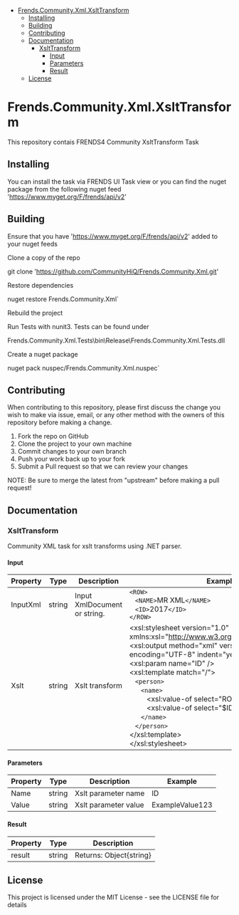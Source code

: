 ﻿- [Frends.Community.Xml.XsltTransform](#Frends.Community.Xml.XsltTransform)
   - [Installing](#installing)
   - [Building](#building)
   - [Contributing](#contributing)
   - [Documentation](#documentation)
      - [XsltTransform](#xslttransform)
		 - [Input](#input)
		 - [Parameters](#arameters)
		 - [Result](#result)
   - [License](#license)
       
# Frends.Community.Xml.XsltTransform
This repository contais FRENDS4 Community XsltTransform Task

## Installing
You can install the task via FRENDS UI Task view or you can find the nuget package from the following nuget feed
'https://www.myget.org/F/frends/api/v2'

## Building
Ensure that you have 'https://www.myget.org/F/frends/api/v2' added to your nuget feeds

Clone a copy of the repo

git clone 'https://github.com/CommunityHiQ/Frends.Community.Xml.git'

Restore dependencies

nuget restore Frends.Community.Xml`

Rebuild the project

Run Tests with nunit3. Tests can be found under

Frends.Community.Xml.Tests\bin\Release\Frends.Community.Xml.Tests.dll

Create a nuget package

nuget pack nuspec/Frends.Community.Xml.nuspec`

## Contributing
When contributing to this repository, please first discuss the change you wish to make via issue, email, or any other method with the owners of this repository before making a change.

1. Fork the repo on GitHub
2. Clone the project to your own machine
3. Commit changes to your own branch
4. Push your work back up to your fork
5. Submit a Pull request so that we can review your changes

NOTE: Be sure to merge the latest from "upstream" before making a pull request!

## Documentation

### XsltTransform

Community XML task for xslt transforms using .NET parser. 

#### Input
| Property  | Type  | Description |Example|
|-----------|-------|-------------|-------|
| InputXml  | string | Input XmlDocument or string. | ```<ROW>```<br>&nbsp;&nbsp;&nbsp;```<NAME>```MR XML```</NAME>```<br>&nbsp;&nbsp;&nbsp;```<ID>```2017```</ID>```<br>```</ROW>```|
| Xslt  | string | Xslt transform | <xsl:stylesheet version="1.0" xmlns:xsl="http://www.w3.org/1999/XSL/Transform"><br>	<xsl:output method="xml" version="1.0" encoding="UTF-8" indent="yes" /> <br><xsl:param name="ID" /><br><xsl:template match="/"><br>&nbsp;&nbsp;&nbsp;```<person>```<br>&nbsp;&nbsp;&nbsp;&nbsp;&nbsp;&nbsp;```<name>```<br>&nbsp;&nbsp;&nbsp;&nbsp;&nbsp;&nbsp;&nbsp;&nbsp;&nbsp;<xsl:value-of select="ROW/NAME" /></name><br><name>&nbsp;&nbsp;&nbsp;&nbsp;&nbsp;&nbsp;&nbsp;&nbsp;&nbsp;<xsl:value-of select="$ID" /><br>&nbsp;&nbsp;&nbsp;&nbsp;&nbsp;&nbsp;```</name>```<br>&nbsp;&nbsp;&nbsp;```</person>```<br></xsl:template><br></xsl:stylesheet>|


#### Parameters
| Property  | Type  | Description |Example|
|-----------|-------|-------------|-------|
| Name  | string | Xslt parameter name |ID|
| Value| string | Xslt parameter value |ExampleValue123|

#### Result
| Property  | Type  | Description |
|-----------|-------|-------------|
| result| string  |  Returns: Object{string} |

## License
This project is licensed under the MIT License - see the LICENSE file for details